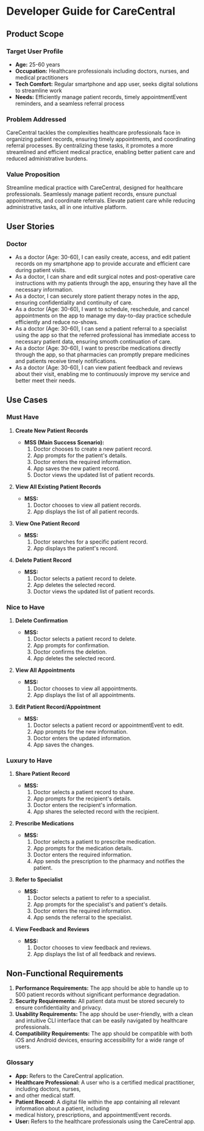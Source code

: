 # Developer Guide for CareCentral

## Product Scope

### Target User Profile

- **Age:** 25-60 years
- **Occupation:** Healthcare professionals including doctors, nurses, and medical practitioners
- **Tech Comfort:** Regular smartphone and app user, seeks digital solutions to streamline work
- **Needs:** Efficiently manage patient records, timely appointmentEvent reminders, and a seamless referral process

### Problem Addressed

CareCentral tackles the complexities healthcare professionals face in organizing patient records, ensuring timely appointments, and coordinating referral processes. By centralizing these tasks, it promotes a more streamlined and efficient medical practice, enabling better patient care and reduced administrative burdens.

### Value Proposition

Streamline medical practice with CareCentral, designed for healthcare professionals. Seamlessly manage patient records, ensure punctual appointments, and coordinate referrals. Elevate patient care while reducing administrative tasks, all in one intuitive platform.

## User Stories

### Doctor

- As a doctor (Age: 30-60), I can easily create, access, and edit patient records on my smartphone app to provide accurate and efficient care during patient visits.
- As a doctor, I can share and edit surgical notes and post-operative care instructions with my patients through the app, ensuring they have all the necessary information.
- As a doctor, I can securely store patient therapy notes in the app, ensuring confidentiality and continuity of care.
- As a doctor (Age: 30-60), I want to schedule, reschedule, and cancel appointments on the app to manage my day-to-day practice schedule efficiently and reduce no-shows.
- As a doctor (Age: 30-60), I can send a patient referral to a specialist using the app so that the referred professional has immediate access to necessary patient data, ensuring smooth continuation of care.
- As a doctor (Age: 30-60), I want to prescribe medications directly through the app, so that pharmacies can promptly prepare medicines and patients receive timely notifications.
- As a doctor (Age: 30-60), I can view patient feedback and reviews about their visit, enabling me to continuously improve my service and better meet their needs.

## Use Cases

### Must Have

1. **Create New Patient Records**
    - **MSS (Main Success Scenario):**
        1. Doctor chooses to create a new patient record.
        2. App prompts for the patient's details.
        3. Doctor enters the required information.
        4. App saves the new patient record.
        5. Doctor views the updated list of patient records.

2. **View All Existing Patient Records**
    - **MSS:**
        1. Doctor chooses to view all patient records.
        2. App displays the list of all patient records.

3. **View One Patient Record**
    - **MSS:**
        1. Doctor searches for a specific patient record.
        2. App displays the patient's record.

4. **Delete Patient Record**
    - **MSS:**
        1. Doctor selects a patient record to delete.
        2. App deletes the selected record.
        3. Doctor views the updated list of patient records.

### Nice to Have

1. **Delete Confirmation**
    - **MSS:**
        1. Doctor selects a patient record to delete.
        2. App prompts for confirmation.
        3. Doctor confirms the deletion.
        4. App deletes the selected record.

2. **View All Appointments**
    - **MSS:**
        1. Doctor chooses to view all appointments.
        2. App displays the list of all appointments.

3. **Edit Patient Record/Appointment**
    - **MSS:**
        1. Doctor selects a patient record or appointmentEvent to edit.
        2. App prompts for the new information.
        3. Doctor enters the updated information.
        4. App saves the changes.

### Luxury to Have

1. **Share Patient Record**
    - **MSS:**
        1. Doctor selects a patient record to share.
        2. App prompts for the recipient's details.
        3. Doctor enters the recipient's information.
        4. App shares the selected record with the recipient.

2. **Prescribe Medications**
    - **MSS:**
        1. Doctor selects a patient to prescribe medication.
        2. App prompts for the medication details.
        3. Doctor enters the required information.
        4. App sends the prescription to the pharmacy and notifies the patient.

3. **Refer to Specialist**
    - **MSS:**
        1. Doctor selects a patient to refer to a specialist.
        2. App prompts for the specialist's and patient's details.
        3. Doctor enters the required information.
        4. App sends the referral to the specialist.

4. **View Feedback and Reviews**
    - **MSS:**
        1. Doctor chooses to view feedback and reviews.
        2. App displays the list of all feedback and reviews.

## Non-Functional Requirements

1. **Performance Requirements:** The app should be able to handle up to 500 patient records without significant performance degradation.
2. **Security Requirements:** All patient data must be stored securely to ensure confidentiality and privacy.
3. **Usability Requirements:** The app should be user-friendly, with a clean and intuitive CLI interface that can be easily navigated by healthcare professionals.
4. **Compatibility Requirements:** The app should be compatible with both iOS and Android devices, ensuring accessibility for a wide range of users.

### Glossary

- **App:** Refers to the CareCentral application.
- **Healthcare Professional:** A user who is a certified medical practitioner, including doctors, nurses, 
- and other medical staff.
- **Patient Record:** A digital file within the app containing all relevant information about a patient, including 
- medical history, prescriptions, and appointmentEvent records.
- **User:** Refers to the healthcare professionals using the CareCentral app.
